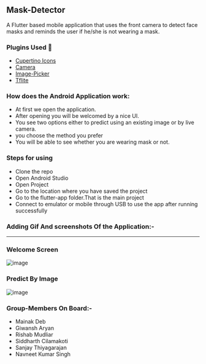 ## Mask-Detector 
A Flutter based mobile application that uses the front camera to detect face masks and reminds the user if he/she is not wearing a mask. 


### Plugins Used :rocket: ##
<ul>
  <li><a href ='https://pub.dev/packages/cupertino_icons'>Cupertino Icons</a></li>
  <li><a href='https://pub.dev/packages/camera'>Camera</a></li>
  <li><a href='https://pub.dev/packages/image_picker'>Image-Picker</a></li>
  <li><a href='https://pub.dev/packages/tflite'>Tflite</a></li>
 </ul>
<h3>How does the Android Application work:</h3>
<ul>
  <li> At first we open the application.</li>
  <li>After opening you will be welcomed by a nice UI.</li>
  <li>You see two options either to predict using an existing image or by live camera.</li>
  <li>you choose the method you prefer</li>
  <li>You will be able to see whether you are wearing mask or not.</li>
 </ul>
<h3> Steps for using</h3>
<ul>
  <li>Clone the repo</li>
  <li>Open Android Studio</li>
  <li>Open Project</li>
  <li>Go to the location where you have saved the project</li>
  <li>Go to the flutter-app folder.That is the main project</li>
  <li>Connect to emulator or mobile through USB to use the app after running  successfully</li>
</ul>
<h3>Adding Gif And screenshots Of the Application:-</h3>

***

### Welcome Screen

![image](https://user-images.githubusercontent.com/53183532/94363423-a15f0c80-00df-11eb-8b5f-3d2da1dbe440.png)
### Predict By Image
![image](https://user-images.githubusercontent.com/53183532/94363440-bb98ea80-00df-11eb-81c1-3e9cb67cb5cd.png)




### Group-Members On Board:-
- Mainak Deb
- Giwansh Aryan
- Rishab Mudliar
- Siddharth Cilamakoti
- Sanjay Thiyagarajan
- Navneet Kumar Singh
